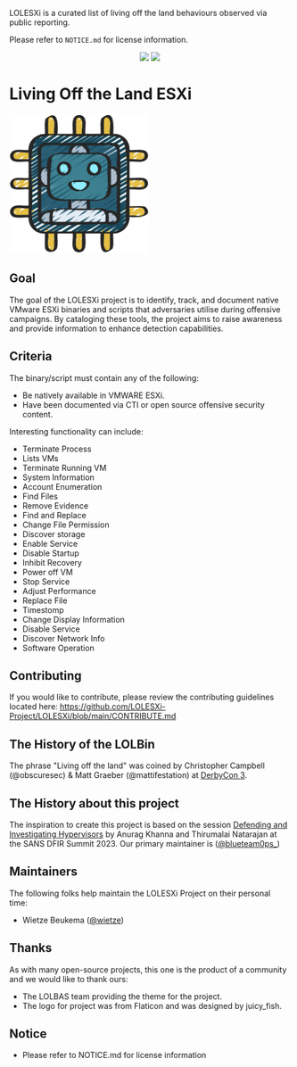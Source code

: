 LOLESXi is a curated list of living off the land behaviours observed via public reporting.

Please refer to `NOTICE.md` for license information.
<p align="center">
    <a href="https://github.com/LOLESXi-Project/LOLESXi">
        <img src="https://github.com/LOLESXi-Project/LOLESXi/blob/main/assets/lolESXi-count.svg" /></a>
    <a href="https://github.com/LOLESXi-Project/LOLESXi/stargazers">
        <img src="https://img.shields.io/github/stars/LOLESXi-Project/LOLESXi?style=social" /></a>
</p>

# Living Off the Land ESXi

<img src="assets/logo.png" height="250">

## Goal

The goal of the LOLESXi project is to identify, track, and document native VMware ESXi binaries and scripts that adversaries utilise during offensive campaigns. By cataloging these tools, the project aims to raise awareness and provide information to enhance detection capabilities.

## Criteria

The binary/script must contain any of the following:

* Be natively available in VMWARE ESXi.
* Have been documented via CTI or open source offensive security content.

Interesting functionality can include:

* Terminate Process
* Lists VMs
* Terminate Running VM
* System Information
* Account Enumeration
* Find Files
* Remove Evidence
* Find and Replace
* Change File Permission
* Discover storage
* Enable Service
* Disable Startup
* Inhibit Recovery
* Power off VM
* Stop Service
* Adjust Performance
* Replace File
* Timestomp
* Change Display Information
* Disable Service
* Discover Network Info
* Software Operation

## Contributing

If you would like to contribute, please review the contributing guidelines located here: https://github.com/LOLESXi-Project/LOLESXi/blob/main/CONTRIBUTE.md

## The History of the LOLBin

The phrase "Living off the land" was coined by Christopher Campbell (@obscuresec) & Matt Graeber (@mattifestation) at [DerbyCon 3](https://www.youtube.com/watch?v=j-r6UonEkUw).

## The History about this project

The inspiration to create this project is based on the session [Defending and Investigating Hypervisors](https://www.youtube.com/watch?v=lJwc_UgzbO4) by Anurag Khanna and Thirumalai Natarajan at the SANS DFIR Summit 2023.
Our primary maintainer is ([@blueteam0ps_](https://twitter.com/blueteam0ps_))

## Maintainers

The following folks help maintain the LOLESXi Project on their personal time:

* Wietze Beukema ([@wietze](https://twitter.com/wietze))

## Thanks

As with many open-source projects, this one is the product of a community and we would like to thank ours:

* The LOLBAS team providing the theme for the project.
* The logo for project was from Flaticon and was designed by juicy_fish.

## Notice

* Please refer to NOTICE.md for license information